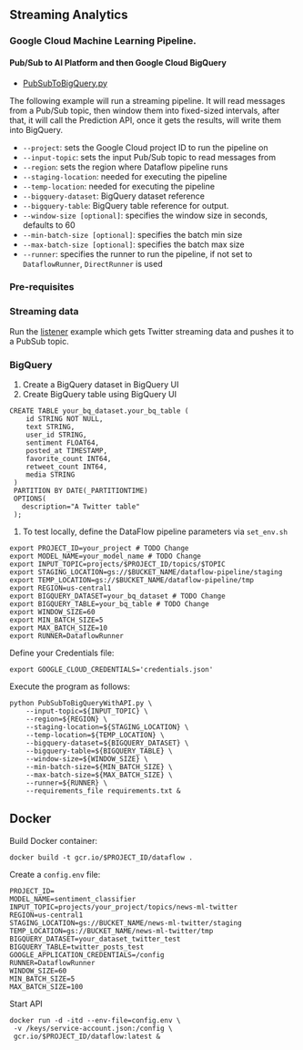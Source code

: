 ## Streaming Analytics

### Google Cloud Machine Learning Pipeline.
#### Pub/Sub to AI Platform and then Google Cloud BigQuery

* [PubSubToBigQuery.py](PubSubToBigQuery.py)

The following example will run a streaming pipeline. It will read 
messages from a Pub/Sub topic, then window them into fixed-sized intervals, 
after that, it will call the Prediction API, once it gets the results,
will write them into BigQuery.

+ `--project`: sets the Google Cloud project ID to run the pipeline on
+ `--input-topic`: sets the input Pub/Sub topic to read messages from
+ `--region`: sets the region where Dataflow pipeline runs
+ `--staging-location`:  needed for executing the pipeline
+ `--temp-location`: needed for executing the pipeline
+ `--bigquery-dataset`:  BigQuery dataset reference
+ `--bigquery-table`: BigQuery table reference for output.
+ `--window-size [optional]`: specifies the window size in seconds, defaults to 60
+ `--min-batch-size [optional]`: specifies the batch min size
+ `--max-batch-size [optional]`: specifies the batch max size
+ `--runner`: specifies the runner to run the pipeline, if not set to `DataflowRunner`, `DirectRunner` is used

### Pre-requisites

### Streaming data

Run the [listener](../listener) example which gets Twitter streaming data
and pushes it to a PubSub topic.

### BigQuery 

1. Create a BigQuery dataset in BigQuery UI
2. Create BigQuery table using BigQuery UI

```postgres-sql
CREATE TABLE your_bq_dataset.your_bq_table (
    id STRING NOT NULL,
    text STRING,
    user_id STRING,
    sentiment FLOAT64,
    posted_at TIMESTAMP,
    favorite_count INT64,
    retweet_count INT64,
    media STRING
 )
 PARTITION BY DATE(_PARTITIONTIME)
 OPTIONS(
   description="A Twitter table"
 );
```

1. To test locally, define the DataFlow pipeline parameters via
   `set_env.sh`
  
```shell script
export PROJECT_ID=your_project # TODO Change
export MODEL_NAME=your_model_name # TODO Change
export INPUT_TOPIC=projects/$PROJECT_ID/topics/$TOPIC
export STAGING_LOCATION=gs://$BUCKET_NAME/dataflow-pipeline/staging
export TEMP_LOCATION=gs://$BUCKET_NAME/dataflow-pipeline/tmp
export REGION=us-central1
export BIGQUERY_DATASET=your_bq_dataset # TODO Change
export BIGQUERY_TABLE=your_bq_table # TODO Change
export WINDOW_SIZE=60
export MIN_BATCH_SIZE=5
export MAX_BATCH_SIZE=10
export RUNNER=DataflowRunner
```

Define your Credentials file:
```
export GOOGLE_CLOUD_CREDENTIALS='credentials.json'
```
Execute the program as follows:

```shell script
python PubSubToBigQueryWithAPI.py \
    --input-topic=${INPUT_TOPIC} \
    --region=${REGION} \
    --staging-location=${STAGING_LOCATION} \
    --temp-location=${TEMP_LOCATION} \
    --bigquery-dataset=${BIGQUERY_DATASET} \
    --bigquery-table=${BIGQUERY_TABLE} \
    --window-size=${WINDOW_SIZE} \
    --min-batch-size=${MIN_BATCH_SIZE} \
    --max-batch-size=${MAX_BATCH_SIZE} \
    --runner=${RUNNER} \
    --requirements_file requirements.txt &
```

## Docker

Build Docker container:

```shell script
docker build -t gcr.io/$PROJECT_ID/dataflow .
```

Create a `config.env` file:

```shell script
PROJECT_ID=
MODEL_NAME=sentiment_classifier
INPUT_TOPIC=projects/your_project/topics/news-ml-twitter
REGION=us-central1
STAGING_LOCATION=gs://BUCKET_NAME/news-ml-twitter/staging
TEMP_LOCATION=gs://BUCKET_NAME/news-ml-twitter/tmp
BIGQUERY_DATASET=your_dataset_twitter_test
BIGQUERY_TABLE=twitter_posts_test
GOOGLE_APPLICATION_CREDENTIALS=/config
RUNNER=DataflowRunner
WINDOW_SIZE=60
MIN_BATCH_SIZE=5
MAX_BATCH_SIZE=100

```

Start API

```shell script
docker run -d -itd --env-file=config.env \
 -v /keys/service-account.json:/config \
 gcr.io/$PROJECT_ID/dataflow:latest &
```
